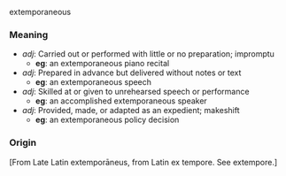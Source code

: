extemporaneous
### Meaning
+ _adj_: Carried out or performed with little or no preparation; impromptu
    + __eg__: an extemporaneous piano recital
+ _adj_: Prepared in advance but delivered without notes or text
    + __eg__: an extemporaneous speech
+ _adj_: Skilled at or given to unrehearsed speech or performance
    + __eg__: an accomplished extemporaneous speaker
+ _adj_: Provided, made, or adapted as an expedient; makeshift
    + __eg__: an extemporaneous policy decision

### Origin

[From Late Latin extemporāneus, from Latin ex tempore. See extempore.]
